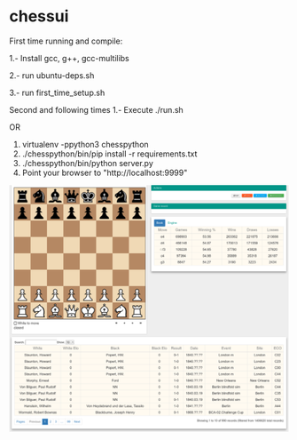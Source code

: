 # chessui
First time running and compile:

1.- Install gcc, g++, gcc-multilibs

2.- run ubuntu-deps.sh

3.- run first_time_setup.sh

Second and following times
1.- Execute ./run.sh

OR

1. virtualenv -ppython3 chesspython
1. ./chesspython/bin/pip install -r requirements.txt
1. ./chesspython/bin/python server.py
1. Point your browser to "http://localhost:9999"

![Alt text](/docs/screenshots/chessui_home_screenshot.png?raw=true "First Page Screenshot")
